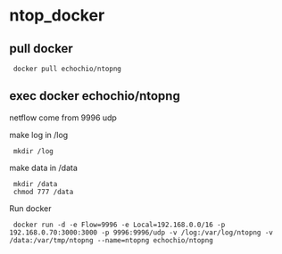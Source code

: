 # ntop_docker

pull docker
-----------
     docker pull echochio/ntopng
 
exec docker  echochio/ntopng
-----------
 
 netflow come from 9996 udp
 
 make log in /log
    
     mkdir /log
 
 make data in /data

     mkdir /data
     chmod 777 /data

 Run docker  

     docker run -d -e Flow=9996 -e Local=192.168.0.0/16 -p 192.168.0.70:3000:3000 -p 9996:9996/udp -v /log:/var/log/ntopng -v /data:/var/tmp/ntopng --name=ntopng echochio/ntopng
